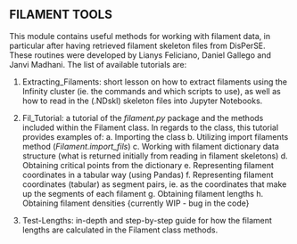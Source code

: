 ## FILAMENT TOOLS

This module contains useful methods for working with filament data, in particular after having retrieved filament skeleton files from DisPerSE. These routines were developed by Lianys Feliciano, Daniel Gallego and Janvi Madhani. The list of available tutorials are: 

1. Extracting_Filaments: short lesson on how to extract filaments using the Infinity cluster (ie. the commands and which scripts to use), as well as how to read in the (.NDskl) skeleton files into Jupyter Notebooks. 

2. Fil_Tutorial: a tutorial of the *filament.py* package and the methods included within the Filament class. In regards to the class, this tutorial provides examples of: 
    a. Importing the class
    b. Utilizing import filaments method (*Filament.import_fils*)
    c. Working with filament dictionary data structure (what is returned initially from reading in filament skeletons)
    d. Obtaining critical points from the dictionary 
    e. Representing filament coordinates in a tabular way (using Pandas)
    f. Representing filament coordinates (tabular) as segment pairs, ie. as the coordinates that make up the segments of each filament
    g. Obtaining filament lengths
    h. Obtaining filament densities {currently WIP - bug in the code}

3. Test-Lengths: in-depth and step-by-step guide for how the filament lengths are calculated in the Filament class methods. 

    